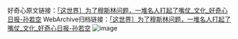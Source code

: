 好奇心原文链接：[「这世界］为了穆斯林问题，一堆名人打起了嘴仗_文化_好奇心日报-孙若空](https://www.qdaily.com/articles/5257.html)
WebArchive归档链接：[「这世界］为了穆斯林问题，一堆名人打起了嘴仗_文化_好奇心日报-孙若空](http://web.archive.org/web/20190623164315/https://www.qdaily.com/articles/5257.html)
![image](http://ww3.sinaimg.cn/large/007d5XDply1g3wgquzy43j30u038pe81)
